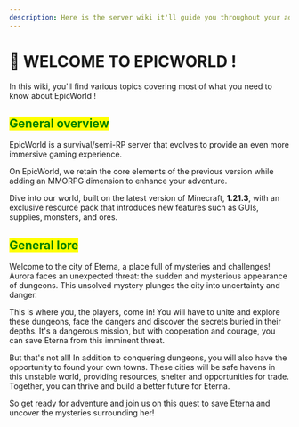 ```yaml
---
description: Here is the server wiki it'll guide you throughout your adventure! ✨
---
```


# 🐷 WELCOME TO EPICWORLD !

In this wiki, you'll find various topics covering most of what you need to know about EpicWorld !

## <mark style="color:green;">General overview</mark>

EpicWorld is a survival/semi-RP server that evolves to provide an even more immersive gaming experience.

On EpicWorld, we retain the core elements of the previous version while adding an MMORPG dimension to enhance your adventure.&#x20;

Dive into our world, built on the latest version of Minecraft, **1.21.3**, with an exclusive resource pack that introduces new features such as GUIs, supplies, monsters, and ores.

## <mark style="color:green;">General lore</mark>&#x20;

Welcome to the city of Eterna, a place full of mysteries and challenges! Aurora faces an unexpected threat: the sudden and mysterious appearance of dungeons. This unsolved mystery plunges the city into uncertainty and danger.

This is where you, the players, come in! You will have to unite and explore these dungeons, face the dangers and discover the secrets buried in their depths. It's a dangerous mission, but with cooperation and courage, you can save Eterna from this imminent threat.

But that's not all! In addition to conquering dungeons, you will also have the opportunity to found your own towns. These cities will be safe havens in this unstable world, providing resources, shelter and opportunities for trade. Together, you can thrive and build a better future for Eterna.

So get ready for adventure and join us on this quest to save Eterna and uncover the mysteries surrounding her!
